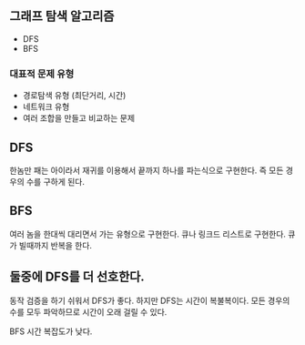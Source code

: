 ## 그래프 탐색 알고리즘

- DFS
- BFS

### 대표적 문제 유형

- 경로탐색 유형 (최단거리, 시간)
- 네트워크 유형
- 여러 조합을 만들고 비교하는 문제

## DFS

한놈만 패는 아이라서 재귀를 이용해서 끝까지 하나를 파는식으로 구현한다.
즉 모든 경우의 수를 구하게 된다.

## BFS

여러 놈을 한대씩 대리면서 가는 유형으로 구현한다.
큐나 링크드 리스트로 구현한다. 큐가 빌때까지 반복을 한다.

## 둘중에 DFS를 더 선호한다.

동작 검증을 하기 쉬워서 DFS가 좋다.
하지만 DFS는 시간이 복불복이다. 모든 경우의 수를 모두 파악하므로 시간이 오래 걸릴 수 있다.

BFS 시간 복잡도가 낮다.
